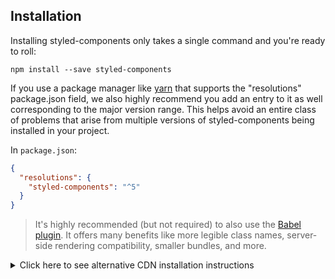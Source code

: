 ## Installation

Installing styled-components only takes a single command and you're ready to roll:

```
npm install --save styled-components
```

If you use a package manager like [yarn](https://yarnpkg.com/) that supports the "resolutions" package.json field, we also highly recommend you add an entry to it as well corresponding to the major version range. This helps avoid an entire class of problems that arise from multiple versions of styled-components being installed in your project.

In `package.json`:

```json
{
  "resolutions": {
    "styled-components": "^5"
  }
}
```

> It's highly recommended (but not required) to also use the [Babel plugin](/docs/tooling#babel-plugin). It offers many benefits like more legible class names, server-side rendering compatibility, smaller bundles, and more.

<details>
  <summary>Click here to see alternative CDN installation instructions</summary>

If you're not using a module bundler or package manager we also have a global ("UMD") build hosted on the [unpkg](http://unpkg.com) CDN. Simply add the following `<script>` tag to the bottom of your HTML file:

```html
<script src="https://unpkg.com/styled-components/dist/styled-components.min.js"></script>
```

Once you've added `styled-components` you will have access to the global `window.styled` variable.

```js
const Component = window.styled.div`
  color: red;
`
```

> This style of usage requires the [react CDN bundles](https://reactjs.org/docs/cdn-links.html) and the [`react-is` CDN bundle](https://unpkg.com/react-is/umd/react-is.production.min.js) to be on the page as well (before the styled-components script.)

</details>
